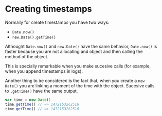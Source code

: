 # Creating timestamps

Normally for create timestamps you have two ways:

- `Date.now()`
- `new.Date().getTime()`

Althought `Date.now()` and `new.Date()` have the same behavior, `Date.now()` is faster because you are not allocating and object and then calling the method of the object.

This is specially remarkable when you make sucesive calls (for example, when you append timestamps in logs).

Another thing to be considered is the fact that, when you create a `new Date()` you are linking a moment of the time with the object. Sucesive calls to `.getTime()` have the same output.

```js
var time = new Date()
time.getTime() // => 1472153262516
time.getTime() // => 1472153262516
```
